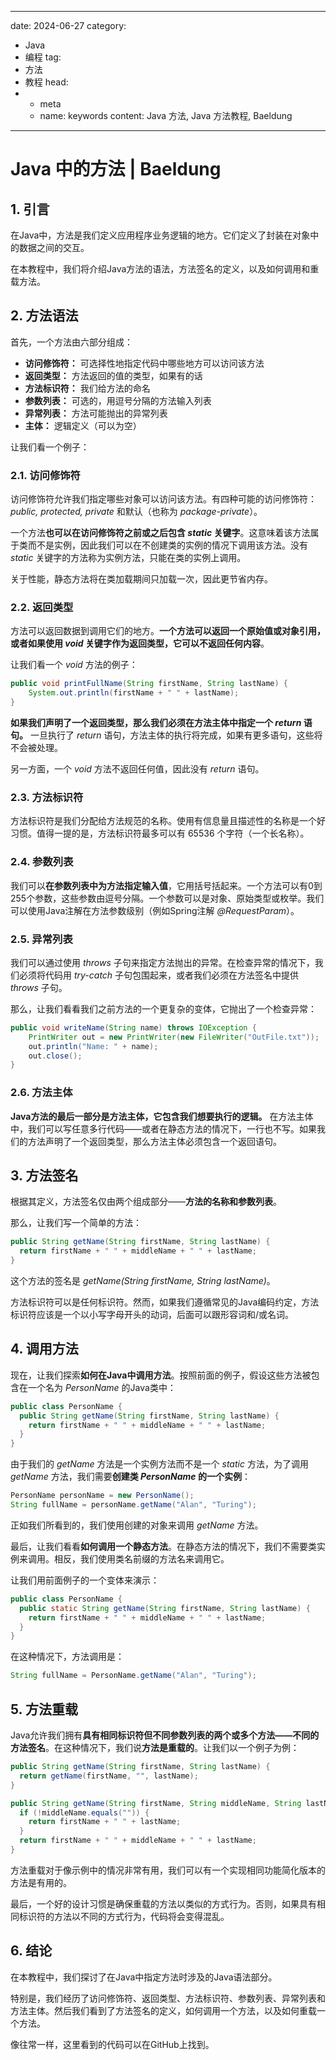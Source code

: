 ---
date: 2024-06-27
category:
  - Java
  - 编程
tag:
  - 方法
  - 教程
head:
  - - meta
    - name: keywords
      content: Java 方法, Java 方法教程, Baeldung
------
# Java 中的方法 | Baeldung

## 1. 引言

在Java中，方法是我们定义应用程序业务逻辑的地方。它们定义了封装在对象中的数据之间的交互。

在本教程中，我们将介绍Java方法的语法，方法签名的定义，以及如何调用和重载方法。

## 2. 方法语法

首先，一个方法由六部分组成：

- **访问修饰符：** 可选择性地指定代码中哪些地方可以访问该方法
- **返回类型：** 方法返回的值的类型，如果有的话
- **方法标识符：** 我们给方法的命名
- **参数列表：** 可选的，用逗号分隔的方法输入列表
- **异常列表：** 方法可能抛出的异常列表
- **主体：** 逻辑定义（可以为空）

让我们看一个例子：

### 2.1. 访问修饰符

访问修饰符允许我们指定哪些对象可以访问该方法。有四种可能的访问修饰符：_public, protected, private_ 和默认（也称为 _package-private_）。

一个方法**也可以在访问修饰符之前或之后包含 _static_ 关键字**。这意味着该方法属于类而不是实例，因此我们可以在不创建类的实例的情况下调用该方法。没有 _static_ 关键字的方法称为实例方法，只能在类的实例上调用。

关于性能，静态方法将在类加载期间只加载一次，因此更节省内存。

### 2.2. 返回类型

方法可以返回数据到调用它们的地方。**一个方法可以返回一个原始值或对象引用，或者如果使用 _void_ 关键字作为返回类型，它可以不返回任何内容**。

让我们看一个 _void_ 方法的例子：

```java
public void printFullName(String firstName, String lastName) {
    System.out.println(firstName + " " + lastName);
}
```

**如果我们声明了一个返回类型，那么我们必须在方法主体中指定一个 _return_ 语句。** 一旦执行了 _return_ 语句，方法主体的执行将完成，如果有更多语句，这些将不会被处理。

另一方面，一个 _void_ 方法不返回任何值，因此没有 _return_ 语句。

### 2.3. 方法标识符

方法标识符是我们分配给方法规范的名称。使用有信息量且描述性的名称是一个好习惯。值得一提的是，方法标识符最多可以有 65536 个字符（一个长名称）。

### 2.4. 参数列表

我们可以**在参数列表中为方法指定输入值**，它用括号括起来。一个方法可以有0到255个参数，这些参数由逗号分隔。一个参数可以是对象、原始类型或枚举。我们可以使用Java注解在方法参数级别（例如Spring注解 _@RequestParam_）。

### 2.5. 异常列表

我们可以通过使用 _throws_ 子句来指定方法抛出的异常。在检查异常的情况下，我们必须将代码用 _try-catch_ 子句包围起来，或者我们必须在方法签名中提供 _throws_ 子句。

那么，让我们看看我们之前方法的一个更复杂的变体，它抛出了一个检查异常：

```java
public void writeName(String name) throws IOException {
    PrintWriter out = new PrintWriter(new FileWriter("OutFile.txt"));
    out.println("Name: " + name);
    out.close();
}
```

### 2.6. 方法主体

**Java方法的最后一部分是方法主体，它包含我们想要执行的逻辑。** 在方法主体中，我们可以写任意多行代码——或者在静态方法的情况下，一行也不写。如果我们的方法声明了一个返回类型，那么方法主体必须包含一个返回语句。

## 3. 方法签名

根据其定义，方法签名仅由两个组成部分——**方法的名称和参数列表**。

那么，让我们写一个简单的方法：

```java
public String getName(String firstName, String lastName) {
  return firstName + " " + middleName + " " + lastName;
}
```

这个方法的签名是 _getName(String firstName, String lastName)_。

方法标识符可以是任何标识符。然而，如果我们遵循常见的Java编码约定，方法标识符应该是一个以小写字母开头的动词，后面可以跟形容词和/或名词。

## 4. 调用方法

现在，让我们探索**如何在Java中调用方法**。按照前面的例子，假设这些方法被包含在一个名为 _PersonName_ 的Java类中：

```java
public class PersonName {
  public String getName(String firstName, String lastName) {
    return firstName + " " + middleName + " " + lastName;
  }
}
```

由于我们的 _getName_ 方法是一个实例方法而不是一个 _static_ 方法，为了调用 _getName_ 方法，我们需要**创建类 _PersonName_ 的一个实例**：

```java
PersonName personName = new PersonName();
String fullName = personName.getName("Alan", "Turing");
```

正如我们所看到的，我们使用创建的对象来调用 _getName_ 方法。

最后，让我们看看**如何调用一个静态方法**。在静态方法的情况下，我们不需要类实例来调用。相反，我们使用类名前缀的方法名来调用它。

让我们用前面例子的一个变体来演示：

```java
public class PersonName {
  public static String getName(String firstName, String lastName) {
    return firstName + " " + middleName + " " + lastName;
  }
}
```

在这种情况下，方法调用是：

```java
String fullName = PersonName.getName("Alan", "Turing");
```

## 5. 方法重载

Java允许我们拥有**具有相同标识符但不同参数列表的两个或多个方法——不同的方法签名**。在这种情况下，我们说**方法是重载的**。让我们以一个例子为例：

```java
public String getName(String firstName, String lastName) {
  return getName(firstName, "", lastName);
}

public String getName(String firstName, String middleName, String lastName) {
  if (!middleName.equals("")) {
    return firstName + " " + lastName;
  }
  return firstName + " " + middleName + " " + lastName;
}
```

方法重载对于像示例中的情况非常有用，我们可以有一个实现相同功能简化版本的方法是有用的。

最后，一个好的设计习惯是确保重载的方法以类似的方式行为。否则，如果具有相同标识符的方法以不同的方式行为，代码将会变得混乱。

## 6. 结论

在本教程中，我们探讨了在Java中指定方法时涉及的Java语法部分。

特别是，我们经历了访问修饰符、返回类型、方法标识符、参数列表、异常列表和方法主体。然后我们看到了方法签名的定义，如何调用一个方法，以及如何重载一个方法。

像往常一样，这里看到的代码可以在GitHub上找到。